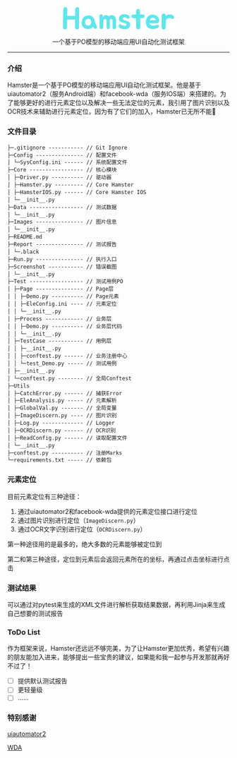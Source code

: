 <div>
  <p align="center"><img src="HamsterNew.png" style="zoom:20%;width:50%;" /></p>
</div>
<div>
	<p align="center">一个基于PO模型的移动端应用UI自动化测试框架</p>
</div>

---

### 介绍

Hamster是一个基于PO模型的移动端应用UI自动化测试框架。他是基于uiautomator2（服务Android端）和facebook-wda（服务IOS端）来搭建的。为了能够更好的进行元素定位以及解决一些无法定位的元素，我引用了图片识别以及OCR技术来辅助进行元素定位，因为有了它们的加入，Hamster已无所不能💪

### 文件目录

``` txt
├─.gitignore ----------- // Git Ignore
├─Config --------------- // 配置文件
│ └─SysConfig.ini ------ // 系统配置文件
├─Core ----------------- // 核心模块
│ ├─Driver.py ---------- // 驱动器
│ ├─Hamster.py --------- // Core Hamster
│ ├─HamsterIOS.py ------ // Core Hamster IOS
│ └─__init__.py 
├─Data ----------------- // 测试数据
│ └─__init__.py 
├─Images --------------- // 图片信息
│ └─__init__.py 
├─README.md 
├─Report --------------- // 测试报告
│ └─.black 
├─Run.py --------------- // 执行入口
├─Screenshot ----------- // 错误截图
│ └─__init__.py 
├─Test ----------------- // 测试用例PO
│ ├─Page --------------- // Page层
│ │ ├─Demo.py ---------- // Page元素
│ │ ├─EleConfig.ini ---- // 元素定位
│ │ └─__init__.py 
│ ├─Process ------------ // 业务层
│ │ ├─Demo.py ---------- // 业务层代码
│ │ └─__init__.py 
│ ├─TestCase ----------- // 用例层
│ │ ├─__init__.py 
│ │ ├─conftest.py ------ // 业务注册中心
│ │ └─test_Demo.py ----- // 测试用例
│ ├─__init__.py 
│ └─conftest.py -------- // 全局Conftest
├─Utils 
│ ├─CatchError.py ------ // 捕获Error
│ ├─EleAnalysis.py ----- // 元素解析
│ ├─GlobalVal.py ------- // 全局变量
│ ├─ImageDiscern.py ---- // 图片识别
│ ├─Log.py ------------- // Logger
│ ├─OCRDiscern.py ------ // OCR识别
│ ├─ReadConfig.py ------ // 读取配置文件
│ └─__init__.py 
├─conftest.py ---------- // 注册Marks
└─requirements.txt ----- // 依赖包
```

### 元素定位

目前元素定位有三种途径：

1. 通过uiautomator2和facebook-wda提供的元素定位接口进行定位
2. 通过图片识别进行定位（`ImageDiscern.py`）
3. 通过OCR文字识别进行定位（`OCRDiscern.py`）

第一种途径用的是最多的，绝大多数的元素能够被定位到

第二和第三种途径，定位到元素后会返回元素所在的坐标，再通过点击坐标进行点击

### 测试结果

可以通过对pytest来生成的XML文件进行解析获取结果数据，再利用Jinja来生成自己想要的测试报告

### ToDo List

作为框架来说，Hamster还远远不够完美，为了让Hamster更加优秀，希望有兴趣的朋友能加入进来，能够提出一些宝贵的建议，如果能和我一起参与开发那就再好不过了！

- [ ] 提供默认测试报告
- [ ] 更轻量级
- [ ] ……

### 特别感谢

[uiautomator2](https://github.com/openatx/uiautomator2)

[WDA](https://github.com/openatx/facebook-wda)

